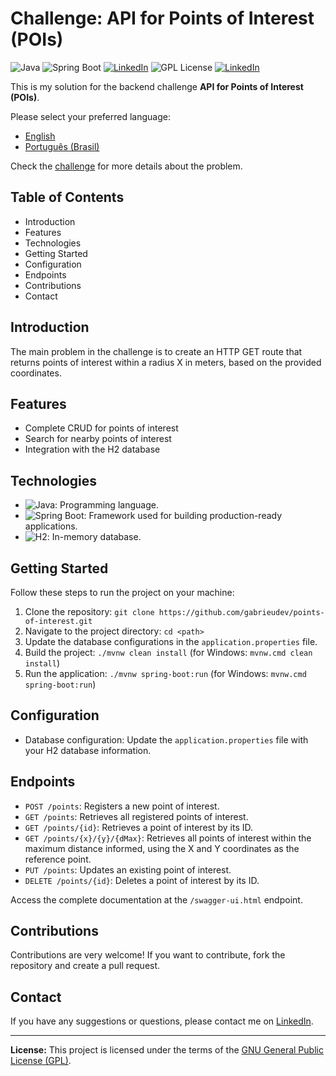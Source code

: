 # Challenge: API for Points of Interest (POIs)

![Java](https://img.shields.io/badge/Java-8%2B-orange) ![Spring Boot](https://img.shields.io/badge/Spring%20Boot-3-green) [![LinkedIn](https://img.shields.io/badge/Connect%20on-LinkedIn-blue)](https://www.linkedin.com/in/joão-santos-1115a5304/)
![GPL License](https://img.shields.io/badge/License-GPL-blue) [![LinkedIn](https://img.shields.io/badge/Type-Challenge-purple)](https://github.com/backend-br/desafios/blob/master/points-of-interest/PROBLEM.md)

This is my solution for the backend challenge **API for Points of Interest (POIs)**. 

Please select your preferred language:

- [English](README.md)
- [Português (Brasil)](README.pt-br.md)

Check the [challenge](https://github.com/backend-br/desafios/blob/master/points-of-interest/PROBLEM.md) for more details about the problem.

## Table of Contents

- Introduction
- Features
- Technologies
- Getting Started
- Configuration
- Endpoints
- Contributions
- Contact

## Introduction

The main problem in the challenge is to create an HTTP GET route that returns points of interest within a radius X in meters, based on the provided coordinates.

## Features

- Complete CRUD for points of interest
- Search for nearby points of interest
- Integration with the H2 database

## Technologies

- ![Java](https://img.shields.io/badge/Java-8%2B-orange): Programming language.
- ![Spring Boot](https://img.shields.io/badge/Spring%20Boot-3-green): Framework used for building production-ready applications.
- ![H2](https://img.shields.io/badge/H2-Database-blue): In-memory database.

## Getting Started

Follow these steps to run the project on your machine:

1. Clone the repository: `git clone https://github.com/gabrieudev/points-of-interest.git`
2. Navigate to the project directory: `cd <path>`
3. Update the database configurations in the `application.properties` file.
4. Build the project: `./mvnw clean install` (for Windows: `mvnw.cmd clean install`)
5. Run the application: `./mvnw spring-boot:run` (for Windows: `mvnw.cmd spring-boot:run`)

## Configuration

- Database configuration: Update the `application.properties` file with your H2 database information.

## Endpoints

- `POST /points`: Registers a new point of interest.
- `GET /points`: Retrieves all registered points of interest.
- `GET /points/{id}`: Retrieves a point of interest by its ID.
- `GET /points/{x}/{y}/{dMax}`: Retrieves all points of interest within the maximum distance informed, using the X and Y coordinates as the reference point.
- `PUT /points`: Updates an existing point of interest.
- `DELETE /points/{id}`: Deletes a point of interest by its ID.

Access the complete documentation at the `/swagger-ui.html` endpoint.

## Contributions

Contributions are very welcome! If you want to contribute, fork the repository and create a pull request.

## Contact

If you have any suggestions or questions, please contact me on [LinkedIn](https://www.linkedin.com/in/gabrieudev/).

---

**License:** This project is licensed under the terms of the [GNU General Public License (GPL)](LICENSE).